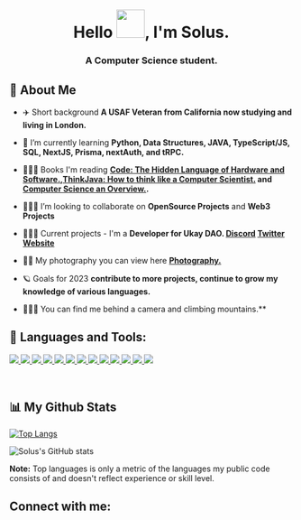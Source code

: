 
<h1 align="center">Hello <img src="https://pa1.narvii.com/6932/0939adf270d5588e513127b5eb21d2c42d26fd2er1-320-317_hq.gif" height="50px" width="50px">, I'm Solus.</h1>
<h3 align="center">A Computer Science student.</h3>


## 🥑 About Me

- ✈️ Short background **A USAF Veteran from California now studying and living in London.**

- 🧠 I’m currently learning **Python, Data Structures, JAVA, TypeScript/JS, SQL, NextJS, Prisma, nextAuth, and tRPC.**

- 👨🏻‍🏫 Books I'm reading **[Code: The Hidden Language of Hardware and Software.](https://www.amazon.co.uk/Code-Language-Computer-Hardware-Software/dp/0735611319/ref=asc_df_0735611319/?tag=googshopuk-21&linkCode=df0&hvadid=310819191513&hvpos=&hvnetw=g&hvrand=15219956416563175069&hvpone=&hvptwo=&hvqmt=&hvdev=m&hvdvcmdl=&hvlocint=&hvlocphy=1006886&hvtargid=pla-433361104440&psc=1&th=1&psc=1),[ThinkJava: How to think like a Computer Scientist.](https://www.amazon.co.uk/Think-Java-Like-Computer-Scientist/dp/1492072508) and [Computer Science an Overview.](https://www.amazon.co.uk/Computer-Science-Overview-Glenn-Brookshear/dp/1292263423/ref=asc_df_1292263423/?tag=googshopuk-21&linkCode=df0&hvadid=311000051962&hvpos=&hvnetw=g&hvrand=6494259189493061382&hvpone=&hvptwo=&hvqmt=&hvdev=m&hvdvcmdl=&hvlocint=&hvlocphy=1006886&hvtargid=pla-655896066449&psc=1&th=1&psc=1).**

- 🧙🏼‍♂️ I’m looking to collaborate on **OpenSource Projects** and **Web3 Projects**

- 🧙🏼‍♂️ Current projects - I'm a **Developer for Ukay DAO. [Discord](https://discord.gg/ukay) [Twitter](https://twitter.com/ukaybears) [Website]([https://cypherseals.io/](https://www.ukay.io/))**

- 👨‍💻 My photography you can view here **[Photography.]()**

- 🪐 Goals for 2023 **contribute to more projects, continue to grow my knowledge of various languages.**

- 🧗🏻‍♂️ You can find me behind a camera and climbing mountains.**

## 🚀 Languages and Tools:

<p align="left"> 
    <a href="https://www.java.com" target="_blank"> <img src="https://img.icons8.com/color/48/000000/java-coffee-cup-logo.png"/> </a>
    <a href="https://www.python.org" target="_blank"> <img src="https://img.icons8.com/color/48/000000/python.png"/> </a> 
    <a href="https://www.typescriptlang.org/docs/" target="_blank"> <img src="https://img.icons8.com/color/48/null/typescript.png"/> </a> 
    <a href="https://reactjs.org/" target="_blank"> <img src="https://img.icons8.com/color/48/000000/react-native.png"/> </a>
    <a href="https://www.w3.org/html/" target="_blank"> <img src="https://img.icons8.com/color/48/000000/html-5.png"/> </a> 
    <a href="https://www.w3schools.com/css/" target="_blank"> <img src="https://img.icons8.com/color/48/000000/css3.png"/> </a>
    <a href="https://nextjs.org/" target="_blank"> <img src="https://img.icons8.com/color/48/null/nextjs.png"/> </a> 
    <a href="https://nodejs.org" target="_blank"> <img src="https://img.icons8.com/color/48/000000/nodejs.png"/> </a> 
    <a href="https://www.mysql.com/" target="_blank"> <img src="https://img.icons8.com/fluent/50/000000/mysql-logo.png"/> </a>
    <a href="https://docs.oracle.com/en/database/oracle/oracle-database/21/sqlrf/index.html" target="_blank"> <img              src="https://img.icons8.com/color/48/null/oracle-logo.png"/>
    <a href="https://git-scm.com/" target="_blank"> <img src="https://img.icons8.com/color/48/000000/git.png"/> </a> 
    <a href="https://www.adobe.com/uk/products/photoshop.html" target="_blank"> <img src="https://img.icons8.com/color/48/null/adobe-photoshop--v1.png"/> </a>
    <a href="https://www.figma.com/" target="_blank"> <img src="https://img.icons8.com/color/48/null/figma--v1.png"/> </a>
</p>

<br/>


## 📊 My Github Stats


[![Top Langs](https://github-readme-stats.vercel.app/api/top-langs/?username=solusrgb&layout=compact&theme=synthwave&count_private=true)](https://github.com/anuraghazra/github-readme-stats)

![Solus's GitHub stats](https://github-readme-stats.vercel.app/api?username=solusrgb&count_private=true&theme=synthwave&show_icons=true)
 
  <b>Note:</b> Top languages is only a metric of the languages my public code consists of and doesn't reflect experience or skill level.
  <br/>

## Connect with me:
<p align="left">




</p>
